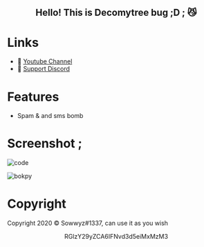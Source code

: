 <h2 align="center">
    Hello! This is Decomytree bug ;D <strong>;</strong> 😼
<br>

# Links
- 🔗 [Youtube Channel]([https://www.youtube.com/channel/UC9_kma0SOd-oSe24gqpqqCA](https://www.youtube.com/@sowwyz))
- 🔗 [Support Discord](https://discord.com/users/260481838773043201)


# Features 
- Spam &amp; and sms bomb

# Screenshot ; 
![code](https://github.com/user-attachments/assets/c0b84ce6-3fd3-424e-9097-05e0ab2efeaf)

![bokpy](https://github.com/user-attachments/assets/7d912741-993a-473c-9e10-25a7c9586645)


# Copyright 
Copyright 2020 © Sowwyz#1337, can use it as you wish

</h2>
<p align="center">
   RGlzY29yZCA6IFNvd3d5eiMxMzM3
<br>
